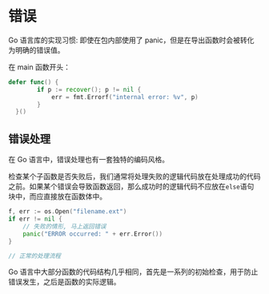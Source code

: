 # 错误

Go 语言库的实现习惯: 即使在包内部使用了 panic，但是在导出函数时会被转化为明确的错误值。

在 main 函数开头：

```go
defer func() {
		if p := recover(); p != nil {
			err = fmt.Errorf("internal error: %v", p)
		}
  }()
```

## 错误处理

在 Go 语言中，错误处理也有一套独特的编码风格。

检查某个子函数是否失败后，我们通常将处理失败的逻辑代码放在处理成功的代码之前。如果某个错误会导致函数返回，那么成功时的逻辑代码不应放在`else`语句块中，而应直接放在函数体中。

```go
f, err := os.Open("filename.ext")
if err != nil {
	// 失败的情形, 马上返回错误
	panic("ERROR occurred: " + err.Error())
}

// 正常的处理流程
```

Go 语言中大部分函数的代码结构几乎相同，首先是一系列的初始检查，用于防止错误发生，之后是函数的实际逻辑。
